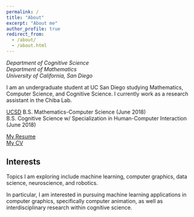 ```yaml
---
permalink: /
title: "About"
excerpt: "About me"
author_profile: true
redirect_from: 
  - /about/
  - /about.html
---
```

<i>Department of Cognitive Science  
Department of Mathematics  
University of California, San Diego</i>
    
I am an undergraduate student at UC San Diego studying Mathematics, Computer Science, and Cognitive Science. I currently work as a research assistant in the Chiba Lab. 

<u>UCSD</u>
B.S. Mathematics-Computer Science (June 2018)  
B.S. Cognitive Science w/ Specialization in Human-Computer Interaction (June 2018)  

<span style="color:blue">[My Resume](http://www.andythai.xyz/files/resume.pdf)</span>  
<span style="color:blue">[My CV](http://www.andythai.xyz/files/cv.pdf)</span>  


Interests
------
Topics I am exploring include machine learning, computer graphics, data science, neuroscience, and robotics.   
  
In particular, I am interested in pursuing machine learning applications in computer graphics, specifically computer animation, as well as  interdisciplinary research within cognitive science.

